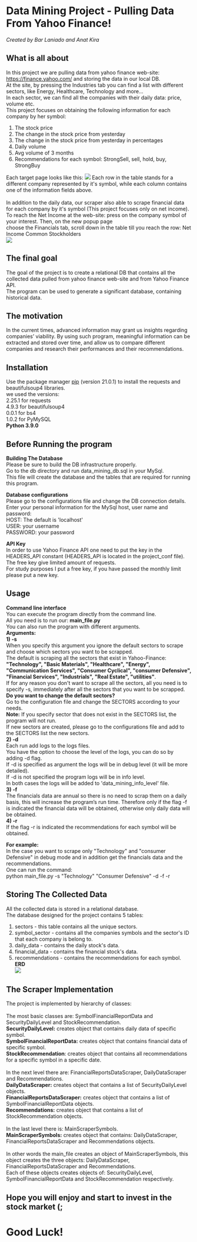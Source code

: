 # Data Mining Project - Pulling Data From Yahoo Finance!
*Created by Bar Laniado and Anat Kira*
## What is all about
In this project we are pulling data from yahoo finance web-site: https://finance.yahoo.com/ and storing the data in our local DB.\
At the site, by pressing the Industries tab you can find a list with different sectors, like Energy, Healthcare, Technology and more...\
In each sector, we can find all the companies with their daily data: price, volume etc.\
This project focuses on obtaining the following information for each company by her symbol:
1) The stock price
2) The change in the stock price from yesterday
3) The change in the stock price from yesterday in percentages
4) Daily volume
5) Avg volume of 3 months
6) Recommendations for each symbol: StrongSell, sell, hold, buy, StrongBuy

Each target page looks like this:
![](appendix/daily_data.PNG)
Each row in the table stands for a different company represented by it's symbol, while each column contains one of the information fields above.\
\
In addition to the daily data, our scraper also able to scrape financial data for each company by it's symbol (This project focuses only on net income).\
To reach the Net Income at the web-site: press on the company symbol of your interest. Then, on the new popup page \
choose the Financials tab, scroll down in the table till you reach the row: Net Income Common Stockholders\
![](appendix/net_income.PNG)

## The final goal
The goal of the project is to create a relational DB that contains all the collected data
pulled from yahoo finance web-site and from Yahoo Finance API.\
The program can be used to generate a significant database, containing historical data.

## The motivation
In the current times, advanced information may grant us insights regarding companies’ viability. 
By using such program, meaningful information can be extracted and stored over time, 
and allow us to compare different companies and research their performances and their recommendations. 

## Installation

Use the package manager [pip](https://pip.pypa.io/en/stable/) (version 21.0.1) to install the requests and beautifulsoup4 libraries.\
we used the versions:\
2.25.1 for requests\
4.9.3 for beautifulsoup4\
0.0.1 for bs4\
1.0.2 for PyMySQL\
**Python 3.9.0**

## Before Running the program

**Building The Database**\
Please be sure to build the DB infrastructure properly.\
Go to the db directory and run data_mining_db.sql in your MySql.\
This file will create the database and the tables that are required for running this program.

**Database configurations**\
Please go to the configurations file and change the DB connection details.\
Enter your personal information for the MySql host, user name and password:
\
HOST: The default is 'localhost'\
USER: your username\
PASSWORD: your password

**API Key**\
In order to use Yahoo Finance API one need to put the key in the HEADERS_API constant
 (HEADERS_API is located in the project_conf file). The free key give limited amount of requests.\
 For study purposes I put a free key, if you have passed the monthly limit please put a new key.

## Usage
**Command line interface**\
You can execute the program directly from the command line.\
All you need is to run our: **main_file.py**\
You can also run the program with different arguments.\
**Arguments:**\
**1) -s** \
When you specify this argument you ignore the default sectors to scrape and choose which sectors you want to be scrapped.\
The default is scraping all the sectors that exist in Yahoo-Finance:\
**"Technology", "Basic Materials", "Healthcare", "Energy", "Communication Services",
 "Consumer Cyclical", "consumer Defensive", "Financial Services", "Industrials", "Real Estate", "utilities"**.\
If for any reason you don't want to scrape all the sectors, all you need is to specify -s, immediately after all the sectors that you want to be scrapped.\
**Do you want to change the default sectors?**\
Go to the configuration file and change the SECTORS according to your needs.\
**Note:** If you specify sector that does not exist in the SECTORS list, the program will not run.\
If new sectors are created, please go to the configurations file and add to the SECTORS list the new sectors.\
**2) -d** \
Each run add logs to the logs files.\
You have the option to choose the level of the logs, you can do so by adding -d flag.\
If -d is specified as argument the logs will be in debug level (it will be more detailed).\
If -d is not specified the program logs will be in info level.\
In both cases the logs will be added to 'data_mining_info_level' file.\
**3) -f** \
The financials data are annual so there is no need to scrap them on a daily basis,
 this will increase the program’s run time. Therefore only if the flag -f is indicated the financial data will be obtained, otherwise only daily data will be obtained.\
**4) -r**\
If the flag -r is indicated the recommendations for each symbol will be obtained.

**For example:**\
In the case you want to scrape only "Technology" and "consumer Defensive" in debug mode and in addition
get the financials data and the recommendations.\
One can run the command:\
python main_file.py -s "Technology" "Consumer Defensive" -d -f -r 
## Storing The Collected Data
All the collected data is stored in a relational database.\
The database designed for the project contains 5 tables:
1. sectors - this table contains all the unique sectors.
2. symbol_sector - contains all the companies symbols and the sector's ID that each company is belong to.
3. daily_data - contains the daily stock's data.
4. financial_data  - contains the financial stock's data.
5. recommendations - contains the recommendations for each symbol. \
**ERD**
\
![](appendix/ERD.JPG)
## The Scraper Implementation
The project is implemented by hierarchy of classes:\
\
The most basic classes are: SymbolFinancialReportData and SecurityDailyLevel and StockRecommendation.\
**SecurityDailyLevel:** creates object that contains daily data of specific symbol.\
**SymbolFinancialReportData:** creates object that contains financial data of specific symbol.\
**StockRecommendation**: creates object that contains all recommendations for a specific symbol in a specific date.\
\
In the next level there are: FinancialReportsDataScraper, DailyDataScraper and Recommendations.\
**DailyDataScraper:**  creates object that contains a list of SecurityDailyLevel objects.\
**FinancialReportsDataScraper:**  creates object that contains a list of SymbolFinancialReportData objects.\
**Recommendations:** creates object that contains a list of StockRecommendation objects.\
\
In the last level there is: MainScraperSymbols.\
**MainScraperSymbols:** creates object that contains: DailyDataScraper, FinancialReportsDataScraper and  Recommendations objects.\
\
In other words the main_file creates an object of MainScraperSymbols, this object creates the three objects: 
DailyDataScraper, FinancialReportsDataScraper and Recommendations.\
Each of these objects creates objects of: SecurityDailyLevel, SymbolFinancialReportData and  StockRecommendation respectively.

## Hope you will enjoy and start to invest in the stock market (;
# Good Luck!





